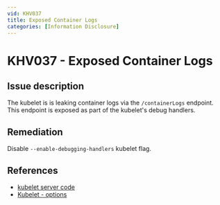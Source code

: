 ```yaml
---
vid: KHV037
title: Exposed Container Logs
categories: [Information Disclosure]
---
```


# KHV037 - Exposed Container Logs

## Issue description

The kubelet is is leaking container logs via the `/containerLogs` endpoint. This endpoint is exposed as part of the kubelet's debug handlers.


## Remediation

Disable `--enable-debugging-handlers` kubelet flag.

## References

- [kubelet server code](https://github.com/kubernetes/kubernetes/blob/4a6935b31fcc4d1498c977d90387e02b6b93288f/pkg/kubelet/server/server.go)
- [Kubelet - options](https://kubernetes.io/docs/reference/command-line-tools-reference/kubelet/#options)